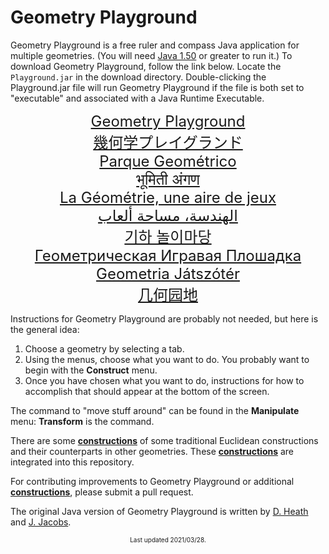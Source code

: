 # Geometry Playground

Geometry Playground is a free ruler and compass Java application for multiple geometries. (You will need [Java 1.50](https://www.oracle.com/java/technologies/javase-downloads.html) or greater to run it.) To download Geometry Playground, follow the link below. Locate the `Playground.jar` in the download directory. Double-clicking the Playground.jar file will run Geometry Playground if the file is both set to "executable" and associated with a Java Runtime Executable.

<center><font size="+2"> 

[Geometry Playground](Playground.jar)<br>
[幾何学プレイグランド](Playground.jar)<br>
[Parque Geométrico](Playground.jar)<br>
[भूमिती अंगण](Playground.jar)<br>
[La Géométrie, une aire de jeux](Playground.jar)<br>
[الهندسة، مساحة ألعاب](Playground.jar)<br>
[기하 놀이마당](Playground.jar)<br>
[Геометрическая Игравая Плошадка](Playground.jar)<br>
[Geometria Játszótér](Playground.jar)<br>
[几何园地](Playground.jar)
</font></center>

Instructions for Geometry Playground are probably not needed, but here is the general idea:

1.  Choose a geometry by selecting a tab.
2.  Using the menus, choose what you want to do. You probably want to begin with the **Construct** menu.
3.  Once you have chosen what you want to do, instructions for how to accomplish that should appear at the bottom of the screen.

The command to "move stuff around" can be found in the **Manipulate** menu: **Transform** is the command.

There are some [**constructions**](Constructions) of some traditional Euclidean constructions and their counterparts in other geometries. These [**constructions**](Constructions) are integrated into this repository.

For contributing improvements to Geometry Playground or additional [**constructions**](Constructions), please submit a pull request.  

The original Java version of Geometry Playground is written by [D. Heath](https://github.com/deejHeath) and [J. Jacobs](https://github.com/joshicola).

<center><font size="-2">
Last updated 2021/03/28.
</font></center>

